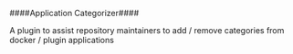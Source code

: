 ####Application Categorizer####

A plugin to assist repository maintainers to add / remove categories from docker / plugin applications
